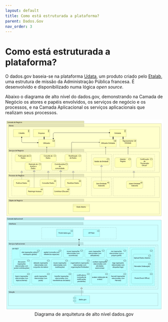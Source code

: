 ```yaml
---
layout: default
title: Como está estruturada a plataforma?
parent: Dados.Gov
nav_order: 3
---
```


# Como está estruturada a plataforma?

O dados.gov baseia-se na plataforma [Udata](https://udata.readthedocs.io/en/stable/), um produto criado pelo [Etalab](https://www.etalab.gouv.fr/), uma estrutura de missão da Administração Pública francesa. É desenvolvido e disponibilizado numa lógica _open source_.

Abaixo o diagrama de alto nível do dados.gov, demonstrando na Camada de Negócio os atores e papéis envolvidos, os serviços de negócio e os processos, e na Camada Aplicacional os serviços aplicacionais que realizam seus processos.

<div style="text-align: center;">
  <img src="../../assets/images/dadosgov.png" alt="Diagrama de arquitetura de alto nível dados.gov">
  Diagrama de arquitetura de alto nível dados.gov
</div>
<br>

